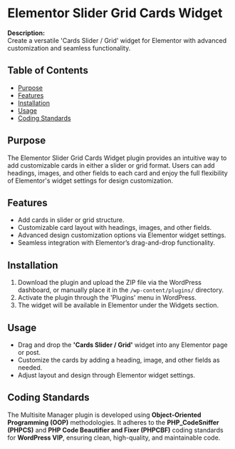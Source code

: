 # Elementor Slider Grid Cards Widget

**Description:**  
Create a versatile 'Cards Slider / Grid' widget for Elementor with advanced customization and seamless functionality.

## Table of Contents
- [Purpose](#purpose)
- [Features](#features)
- [Installation](#installation)
- [Usage](#usage)
- [Coding Standards](#coding-standards)

## Purpose
The Elementor Slider Grid Cards Widget plugin provides an intuitive way to add customizable cards in either a slider or grid format. Users can add headings, images, and other fields to each card and enjoy the full flexibility of Elementor's widget settings for design customization.

## Features
- Add cards in slider or grid structure.
- Customizable card layout with headings, images, and other fields.
- Advanced design customization options via Elementor widget settings.
- Seamless integration with Elementor’s drag-and-drop functionality.

## Installation
1. Download the plugin and upload the ZIP file via the WordPress dashboard, or manually place it in the `/wp-content/plugins/` directory.
2. Activate the plugin through the 'Plugins' menu in WordPress.
3. The widget will be available in Elementor under the Widgets section.

## Usage
- Drag and drop the **'Cards Slider / Grid'** widget into any Elementor page or post.
- Customize the cards by adding a heading, image, and other fields as needed.
- Adjust layout and design through Elementor widget settings.

## Coding Standards
The Multisite Manager plugin is developed using **Object-Oriented Programming (OOP)** methodologies. It adheres to the **PHP_CodeSniffer (PHPCS)** and **PHP Code Beautifier and Fixer (PHPCBF)** coding standards for **WordPress VIP**, ensuring clean, high-quality, and maintainable code.
